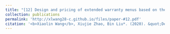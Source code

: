 ```yaml
---
title: "[12] Design and pricing of extended warranty menus based on the multinomial logit choice model"
collection: publications
permalink: 'http://xlwang28-c.github.io/files/paper-#12.pdf'
citation: '<b>Xiaolin Wang</b>, Xiujie Zhao, Bin Liu*. (2020). &quot;Design and pricing of extended warranty menus based on the multinomial logit choice model.&quot; <i>European Journal of Operational Research</i>. 287(1), 237-250.'
---
```

